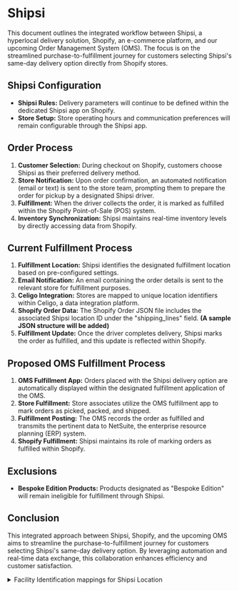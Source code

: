 # Shipsi

This document outlines the integrated workflow between Shipsi, a hyperlocal delivery solution, Shopify, an e-commerce platform, and our upcoming Order Management System (OMS). The focus is on the streamlined purchase-to-fulfillment journey for customers selecting Shipsi's same-day delivery option directly from Shopify stores.

## Shipsi Configuration

- **Shipsi Rules:** Delivery parameters will continue to be defined within the dedicated Shipsi app on Shopify.
- **Store Setup:** Store operating hours and communication preferences will remain configurable through the Shipsi app.

## Order Process

1. **Customer Selection:** During checkout on Shopify, customers choose Shipsi as their preferred delivery method.
2. **Store Notification:** Upon order confirmation, an automated notification (email or text) is sent to the store team, prompting them to prepare the order for pickup by a designated Shipsi driver.
3. **Fulfillment:** When the driver collects the order, it is marked as fulfilled within the Shopify Point-of-Sale (POS) system.
4. **Inventory Synchronization:** Shipsi maintains real-time inventory levels by directly accessing data from Shopify.

## Current Fulfillment Process

1. **Fulfillment Location:** Shipsi identifies the designated fulfillment location based on pre-configured settings.
2. **Email Notification:** An email containing the order details is sent to the relevant store for fulfillment purposes.
3. **Celigo Integration:** Stores are mapped to unique location identifiers within Celigo, a data integration platform.
4. **Shopify Order Data:** The Shopify Order JSON file includes the associated Shipsi location ID under the "shipping_lines" field. **(A sample JSON structure will be added)**
5. **Fulfillment Update:** Once the driver completes delivery, Shipsi marks the order as fulfilled, and this update is reflected within Shopify.

## Proposed OMS Fulfillment Process

1. **OMS Fulfillment App:** Orders placed with the Shipsi delivery option are automatically displayed within the designated fulfillment application of the OMS.
2. **Store Fulfillment:** Store associates utilize the OMS fulfillment app to mark orders as picked, packed, and shipped.
3. **Fulfillment Posting:** The OMS records the order as fulfilled and transmits the pertinent data to NetSuite, the enterprise resource planning (ERP) system.
4. **Shopify Fulfillment:** Shipsi maintains its role of marking orders as fulfilled within Shopify.

## Exclusions

- **Bespoke Edition Products:** Products designated as "Bespoke Edition" will remain ineligible for fulfillment through Shipsi.

## Conclusion

This integrated approach between Shipsi, Shopify, and the upcoming OMS aims to streamline the purchase-to-fulfillment journey for customers selecting Shipsi's same-day delivery option. By leveraging automation and real-time data exchange, this collaboration enhances efficiency and customer satisfaction.

<details>

<summary>Facility Identification mappings for Shipsi Location</summary>

**Enumeration**

```xml
<Enumeration description="Shipsi Unique code" enumId="SHIPSI_FULFMENT_LOC" enumCode="SHIPSI_FULFILLMENT_LOCATION" enumTypeId="FACILITY_IDENTITY"/>
```

**Facility Mapping with Shipsi Locations**

```xml
<FacilityIdentification facilityId="42" facilityIdenTypeId="SHIPSI_FULFMENT_LOC" fromDate="2024-05-01 05:31:34.056" idValue="5fa1e191c545cd91588b456d"/>
<FacilityIdentification facilityId="96" facilityIdenTypeId="SHIPSI_FULFMENT_LOC" fromDate="2024-05-01 05:31:34.056" idValue="63f37d3fc545cd9c318e1da6"/>
<FacilityIdentification facilityId="56" facilityIdenTypeId="SHIPSI_FULFMENT_LOC" fromDate="2024-05-01 05:31:34.056" idValue="60cb7ba0c545cddc5eb8f5f0"/>
<FacilityIdentification facilityId="64" facilityIdenTypeId="SHIPSI_FULFMENT_LOC" fromDate="2024-05-01 05:31:34.056" idValue="6164b821c545cdac2c44fa71"/>
<FacilityIdentification facilityId="67" facilityIdenTypeId="SHIPSI_FULFMENT_LOC" fromDate="2024-05-01 05:31:34.056" idValue="6182c349c545cd791d2c7ad8"/>
<FacilityIdentification facilityId="106" facilityIdenTypeId="SHIPSI_FULFMENT_LOC" fromDate="2024-05-01 05:31:34.056" idValue="64e365a5c545cd027c67184c"/>
<FacilityIdentification facilityId="124" facilityIdenTypeId="SHIPSI_FULFMENT_LOC" fromDate="2024-05-01 05:31:34.056" idValue="6549f2c8c545cd1408e10952"/>
<FacilityIdentification facilityId="95" facilityIdenTypeId="SHIPSI_FULFMENT_LOC" fromDate="2024-05-01 05:31:34.056" idValue="63ad88aac545cdb52a02c7a3"/>
<FacilityIdentification facilityId="105" facilityIdenTypeId="SHIPSI_FULFMENT_LOC" fromDate="2024-05-01 05:31:34.056" idValue="6549f392c545cd8b14e10942"/>
<FacilityIdentification facilityId="49" facilityIdenTypeId="SHIPSI_FULFMENT_LOC" fromDate="2024-05-01 05:31:34.056" idValue="5fa1e249c545cd08598b4567"/>
<FacilityIdentification facilityId="72" facilityIdenTypeId="SHIPSI_FULFMENT_LOC" fromDate="2024-05-01 05:31:34.056" idValue="62350e6ec545cd860c88c6b7"/>
<FacilityIdentification facilityId="122" facilityIdenTypeId="SHIPSI_FULFMENT_LOC" fromDate="2024-05-01 05:31:34.056" idValue="64c271b2c545cd0728dd8171"/>
<FacilityIdentification facilityId="76" facilityIdenTypeId="SHIPSI_FULFMENT_LOC" fromDate="2024-05-01 05:31:34.056" idValue="5f8748dcc545cd97688b4583"/>
<FacilityIdentification facilityId="102" facilityIdenTypeId="SHIPSI_FULFMENT_LOC" fromDate="2024-05-01 05:31:34.056" idValue="646b645bc545cddf1805d9e4"/>
<FacilityIdentification facilityId="136" facilityIdenTypeId="SHIPSI_FULFMENT_LOC" fromDate="2024-05-01 05:31:34.056" idValue="6619122fc545cd1217f4a2f8"/>
<FacilityIdentification facilityId="92" facilityIdenTypeId="SHIPSI_FULFMENT_LOC" fromDate="2024-05-01 05:31:34.056" idValue="633a4169c545cdba57f5a782"/>
<FacilityIdentification facilityId="58" facilityIdenTypeId="SHIPSI_FULFMENT_LOC" fromDate="2024-05-01 05:31:34.056" idValue="60f59b49c545cd5d26c16c97"/>
<FacilityIdentification facilityId="89" facilityIdenTypeId="SHIPSI_FULFMENT_LOC" fromDate="2024-05-01 05:31:34.056" idValue="633a4197c545cd1e58f5a77f"/>
<FacilityIdentification facilityId="53" facilityIdenTypeId="SHIPSI_FULFMENT_LOC" fromDate="2024-05-01 05:31:34.056" idValue="5fa1e316c545cdd8588b4569"/>
<FacilityIdentification facilityId="83" facilityIdenTypeId="SHIPSI_FULFMENT_LOC" fromDate="2024-05-01 05:31:34.056" idValue="633a40cfc545cdba57f5a781"/>
<FacilityIdentification facilityId="127" facilityIdenTypeId="SHIPSI_FULFMENT_LOC" fromDate="2024-05-01 05:31:34.056" idValue="6549f526c545cd8014e10947"/>
<FacilityIdentification facilityId="81" facilityIdenTypeId="SHIPSI_FULFMENT_LOC" fromDate="2024-05-01 05:31:34.056" idValue="62fa6c5ec545cde7243c43f2"/>
<FacilityIdentification facilityId="28" facilityIdenTypeId="SHIPSI_FULFMENT_LOC" fromDate="2024-05-01 05:31:34.056" idValue="5fa2ce5fc545cd8f788b4567"/>
<FacilityIdentification facilityId="135" facilityIdenTypeId="SHIPSI_FULFMENT_LOC" fromDate="2024-05-01 05:31:34.056" idValue="6614fe97c545cd287ff4a2f4"/>
<FacilityIdentification facilityId="126" facilityIdenTypeId="SHIPSI_FULFMENT_LOC" fromDate="2024-05-01 05:31:34.056" idValue="6549f41bc545cd6d14e10943"/>
<FacilityIdentification facilityId="98" facilityIdenTypeId="SHIPSI_FULFMENT_LOC" fromDate="2024-05-01 05:31:34.056" idValue="63f38203c545cd762f8e1dba"/>
<FacilityIdentification facilityId="125" facilityIdenTypeId="SHIPSI_FULFMENT_LOC" fromDate="2024-05-01 05:31:34.056" idValue="6549f4b4c545cd6d14e1094d"/>
<FacilityIdentification facilityId="65" facilityIdenTypeId="SHIPSI_FULFMENT_LOC" fromDate="2024-05-01 05:31:34.056" idValue="6164b7eec545cdac2c44fa70"/>
<FacilityIdentification facilityId="69" facilityIdenTypeId="SHIPSI_FULFMENT_LOC" fromDate="2024-05-01 05:31:34.056" idValue="61e1ae9ec545cdce6e8b4567"/>
<FacilityIdentification facilityId="107" facilityIdenTypeId="SHIPSI_FULFMENT_LOC" fromDate="2024-05-01 05:31:34.056" idValue="64e365f6c545cdf97b671850"/>
<FacilityIdentification facilityId="91" facilityIdenTypeId="SHIPSI_FULFMENT_LOC" fromDate="2024-05-01 05:31:34.056" idValue="633a4136c545cd9757f5a782"/>
<FacilityIdentification facilityId="78" facilityIdenTypeId="SHIPSI_FULFMENT_LOC" fromDate="2024-05-01 05:31:34.056" idValue="6267016cc545cdf130587ffd"/>
<FacilityIdentification facilityId="29" facilityIdenTypeId="SHIPSI_FULFMENT_LOC" fromDate="2024-05-01 05:31:34.056" idValue="5f91ba27c545cd180a8b457b"/>
<FacilityIdentification facilityId="74" facilityIdenTypeId="SHIPSI_FULFMENT_LOC" fromDate="2024-05-01 05:31:34.056" idValue="5fa2d42cc545cdaa798b456b"/>
<FacilityIdentification facilityId="48" facilityIdenTypeId="SHIPSI_FULFMENT_LOC" fromDate="2024-05-01 05:31:34.056" idValue="5fa2d512c545cd557a8b4567"/>
<FacilityIdentification facilityId="46" facilityIdenTypeId="SHIPSI_FULFMENT_LOC" fromDate="2024-05-01 05:31:34.056" idValue="5fa2d692c545cd527a8b4568"/>
<FacilityIdentification facilityId="57" facilityIdenTypeId="SHIPSI_FULFMENT_LOC" fromDate="2024-05-01 05:31:34.056" idValue="6182c392c545cd941d2c7ad8"/>
<FacilityIdentification facilityId="54" facilityIdenTypeId="SHIPSI_FULFMENT_LOC" fromDate="2024-05-01 05:31:34.056" idValue="604f7f68c545cda659970248"/>
<FacilityIdentification facilityId="123" facilityIdenTypeId="SHIPSI_FULFMENT_LOC" fromDate="2024-05-01 05:31:34.056" idValue="64e36630c545cd137c67184b"/>
<FacilityIdentification facilityId="70" facilityIdenTypeId="SHIPSI_FULFMENT_LOC" fromDate="2024-05-01 05:31:34.056" idValue="62350d79c545cd0d0c88c6b9"/>
<FacilityIdentification facilityId="75" facilityIdenTypeId="SHIPSI_FULFMENT_LOC" fromDate="2024-05-01 05:31:34.056" idValue="5fa2d793c545cdbc7a8b4567"/>
<FacilityIdentification facilityId="131" facilityIdenTypeId="SHIPSI_FULFMENT_LOC" fromDate="2024-05-01 05:31:34.056" idValue="65afc6a3c545cdef62accf4c"/>
<FacilityIdentification facilityId="80" facilityIdenTypeId="SHIPSI_FULFMENT_LOC" fromDate="2024-05-01 05:31:34.056" idValue="62fa6ccac545cd00253c43f2"/>
<FacilityIdentification facilityId="104" facilityIdenTypeId="SHIPSI_FULFMENT_LOC" fromDate="2024-05-01 05:31:34.056" idValue="65296e6ac545cd376e8b4580"/>
<FacilityIdentification facilityId="82" facilityIdenTypeId="SHIPSI_FULFMENT_LOC" fromDate="2024-05-01 05:31:34.056" idValue="633a407bc545cd9357f5a77f"/>
<FacilityIdentification facilityId="68" facilityIdenTypeId="SHIPSI_FULFMENT_LOC" fromDate="2024-05-01 05:31:34.056" idValue="61e1af7ec545cdd16f8b4567"/>
<FacilityIdentification facilityId="94" facilityIdenTypeId="SHIPSI_FULFMENT_LOC" fromDate="2024-05-01 05:31:34.056" idValue="633a41c3c545cd8d57f5a785"/>
<FacilityIdentification facilityId="79" facilityIdenTypeId="SHIPSI_FULFMENT_LOC" fromDate="2024-05-01 05:31:34.056" idValue="627ef47ec545cdb644e25f4b"/>
<FacilityIdentification facilityId="71" facilityIdenTypeId="SHIPSI_FULFMENT_LOC" fromDate="2024-05-01 05:31:34.056" idValue="62350dafc545cd810c88c6b5"/>
<FacilityIdentification facilityId="132" facilityIdenTypeId="SHIPSI_FULFMENT_LOC" fromDate="2024-05-01 05:31:34.056" idValue="65b12a71c545cd3d7baccf6b"/>
<FacilityIdentification facilityId="134" facilityIdenTypeId="SHIPSI_FULFMENT_LOC" fromDate="2024-05-01 05:31:34.056" idValue="660ed919c545cd65262c98f9"/>
<FacilityIdentification facilityId="97" facilityIdenTypeId="SHIPSI_FULFMENT_LOC" fromDate="2024-05-01 05:31:34.056" idValue="63f3828ec545cd9c318e1dbe"/>
<FacilityIdentification facilityId="43" facilityIdenTypeId="SHIPSI_FULFMENT_LOC" fromDate="2024-05-01 05:31:34.056" idValue="5f91baacc545cda90a8b456c"/>
<FacilityIdentification facilityId="101" facilityIdenTypeId="SHIPSI_FULFMENT_LOC" fromDate="2024-05-01 05:31:34.056" idValue="646b64aac545cd020205da0c"/>
<FacilityIdentification facilityId="100" facilityIdenTypeId="SHIPSI_FULFMENT_LOC" fromDate="2024-05-01 05:31:34.056" idValue="63f383bac545cd75358e1da9"/>
<FacilityIdentification facilityId="99" facilityIdenTypeId="SHIPSI_FULFMENT_LOC" fromDate="2024-05-01 05:31:34.056" idValue="63f38423c545cd02398e1da5"/>
<FacilityIdentification facilityId="109" facilityIdenTypeId="SHIPSI_FULFMENT_LOC" fromDate="2024-05-01 05:31:34.056" idValue="646627c4c545cd0049e0d286"/>
<FacilityIdentification facilityId="47" facilityIdenTypeId="SHIPSI_FULFMENT_LOC" fromDate="2024-05-01 05:31:34.056" idValue="5f91bb71c545cd470b8b4567"/>
<FacilityIdentification facilityId="77" facilityIdenTypeId="SHIPSI_FULFMENT_LOC" fromDate="2024-05-01 05:31:34.056" idValue="627ef533c545cd1845e25f4c"/>
<FacilityIdentification facilityId="130" facilityIdenTypeId="SHIPSI_FULFMENT_LOC" fromDate="2024-05-01 05:31:34.056" idValue="65b12b1cc545cdaa7faccf52"/>
<FacilityIdentification facilityId="52" facilityIdenTypeId="SHIPSI_FULFMENT_LOC" fromDate="2024-05-01 05:31:34.056" idValue="5fa2da46c545cd1a7c8b4568"/>
<FacilityIdentification facilityId="93" facilityIdenTypeId="SHIPSI_FULFMENT_LOC" fromDate="2024-05-01 05:31:34.056" idValue="633a40fbc545cdc657f5a77f"/>
<FacilityIdentification facilityId="26" facilityIdenTypeId="SHIPSI_FULFMENT_LOC" fromDate="2024-05-01 05:31:34.056" idValue="5fa2dbfdc545cd707c8b4567"/>
<FacilityIdentification facilityId="51" facilityIdenTypeId="SHIPSI_FULFMENT_LOC" fromDate="2024-05-01 05:31:34.056" idValue="5fa2dcbbc545cd6b7c8b4568"/>
<FacilityIdentification facilityId="73" facilityIdenTypeId="SHIPSI_FULFMENT_LOC" fromDate="2024-05-01 05:31:34.056" idValue="5fa2dd3fc545cd3c7c8b456d"/>
<FacilityIdentification facilityId="50" facilityIdenTypeId="SHIPSI_FULFMENT_LOC" fromDate="2024-05-01 05:31:34.056" idValue="5fa2de70c545cde67c8b4567"/>
<FacilityIdentification facilityId="133" facilityIdenTypeId="SHIPSI_FULFMENT_LOC" fromDate="2024-05-01 05:31:34.056" idValue="65ccf064c545cd093acc9687"/>
<FacilityIdentification facilityId="14" facilityIdenTypeId="SHIPSI_FULFMENT_LOC" fromDate="2024-05-01 05:31:34.056" idValue="5f91bc93c545cda80a8b4571"/>
<FacilityIdentification facilityId="103" facilityIdenTypeId="SHIPSI_FULFMENT_LOC" fromDate="2024-05-01 05:31:34.056" idValue="646b6500c545cdff1805d9e7"/>
<FacilityIdentification facilityId="31" facilityIdenTypeId="SHIPSI_FULFMENT_LOC" fromDate="2024-05-01 05:31:34.056" idValue="5f848764c545cd27148b456e"/>
```

</details>
